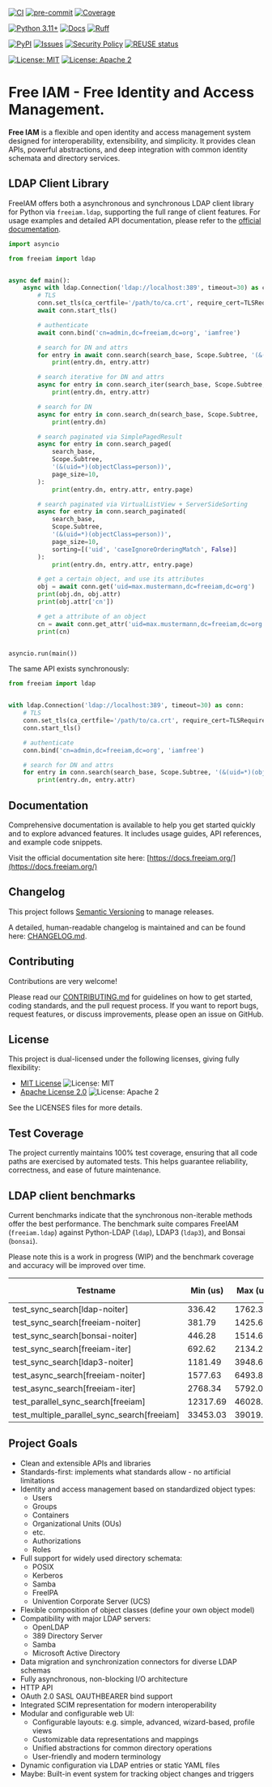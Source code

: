 [![CI](https://github.com/Free-IAM/freeiam/actions/workflows/ci.yml/badge.svg)](https://github.com/Free-IAM/freeiam/actions/workflows/ci.yml)
[![pre-commit](https://github.com/Free-IAM/freeiam/actions/workflows/pre-commit.yml/badge.svg)](https://github.com/Free-IAM/freeiam/actions/workflows/pre-commit.yml)
[![Coverage](https://img.shields.io/codecov/c/github/Free-IAM/freeiam.svg)](https://codecov.io/gh/Free-IAM/freeiam)

[![Python 3.11+](https://img.shields.io/badge/python-3.11%2B-blue.svg)](https://www.python.org/downloads/release/python-3110/)
[![Docs](https://readthedocs.org/projects/free-iam/badge/?version=latest)](https://docs.freeiam.org/en/latest/)
[![Ruff](https://img.shields.io/badge/linter-ruff-blue)](https://docs.astral.sh/ruff/)

[![PyPI](https://img.shields.io/pypi/v/freeiam)](https://pypi.org/project/freeiam/)
[![Issues](https://img.shields.io/github/issues/Free-IAM/freeiam.svg)](https://github.com/Free-IAM/freeiam/issues)
[![Security Policy](https://img.shields.io/badge/security-policy-green)](https://github.com/Free-IAM/freeiam/security/policy)
[![REUSE status](https://api.reuse.software/badge/github.com/Free-IAM/freeiam)](https://api.reuse.software/info/github.com/Free-IAM/freeiam)

[![License: MIT](https://img.shields.io/badge/License-MIT-yellow.svg)](https://opensource.org/licenses/MIT)
[![License: Apache 2](https://img.shields.io/badge/license-Apache%202.0-blue.svg)](https://www.apache.org/licenses/LICENSE-2.0)

# Free IAM - Free Identity and Access Management.

**Free IAM** is a flexible and open identity and access management system designed for interoperability, extensibility, and simplicity.
It provides clean APIs, powerful abstractions, and deep integration with common identity schemata and directory services.

## LDAP Client Library

FreeIAM offers both a asynchronous and synchronous LDAP client library for Python via `freeiam.ldap`, supporting the full range of client features.
For usage examples and detailed API documentation, please refer to the [official documentation](https://docs.freeiam.org/).

```python
import asyncio

from freeiam import ldap


async def main():
    async with ldap.Connection('ldap://localhost:389', timeout=30) as conn:
        # TLS
        conn.set_tls(ca_certfile='/path/to/ca.crt', require_cert=TLSRequireCert.Hard)
        await conn.start_tls()

        # authenticate
        await conn.bind('cn=admin,dc=freeiam,dc=org', 'iamfree')

        # search for DN and attrs
        for entry in await conn.search(search_base, Scope.Subtree, '(&(uid=*)(objectClass=person))'):
            print(entry.dn, entry.attr)

        # search iterative for DN and attrs
        async for entry in conn.search_iter(search_base, Scope.Subtree, '(&(uid=*)(objectClass=person))'):
            print(entry.dn, entry.attr)

        # search for DN
        async for entry in conn.search_dn(search_base, Scope.Subtree, '(&(uid=*)(objectClass=person))'):
            print(entry.dn)

        # search paginated via SimplePagedResult
        async for entry in conn.search_paged(
            search_base,
            Scope.Subtree,
            '(&(uid=*)(objectClass=person))',
            page_size=10,
        ):
            print(entry.dn, entry.attr, entry.page)

        # search paginated via VirtualListView + ServerSideSorting
        async for entry in conn.search_paginated(
            search_base,
            Scope.Subtree,
            '(&(uid=*)(objectClass=person))',
            page_size=10,
            sorting=[('uid', 'caseIgnoreOrderingMatch', False)]
        ):
            print(entry.dn, entry.attr, entry.page)

        # get a certain object, and use its attributes
        obj = await conn.get('uid=max.mustermann,dc=freeiam,dc=org')
        print(obj.dn, obj.attr)
        print(obj.attr['cn'])

        # get a attribute of an object
        cn = await conn.get_attr('uid=max.mustermann,dc=freeiam,dc=org', 'commonName')
        print(cn)


asyncio.run(main())
```

The same API exists synchronously:
```python
from freeiam import ldap


with ldap.Connection('ldap://localhost:389', timeout=30) as conn:
    # TLS
    conn.set_tls(ca_certfile='/path/to/ca.crt', require_cert=TLSRequireCert.Hard)
    conn.start_tls()

    # authenticate
    conn.bind('cn=admin,dc=freeiam,dc=org', 'iamfree')

    # search for DN and attrs
    for entry in conn.search(search_base, Scope.Subtree, '(&(uid=*)(objectClass=person))'):
        print(entry.dn, entry.attr)
```

## Documentation

Comprehensive documentation is available to help you get started quickly and to explore advanced features.
It includes usage guides, API references, and example code snippets.

Visit the official documentation site here: [https://docs.freeiam.org/](https://docs.freeiam.org/)

## Changelog

This project follows [Semantic Versioning](https://semver.org/) to manage releases.

A detailed, human-readable changelog is maintained and can be found here: [CHANGELOG.md](CHANGELOG.md).

## Contributing

Contributions are very welcome!

Please read our [CONTRIBUTING.md](CONTRIBUTING.md) for guidelines on how to get started, coding standards, and the pull request process.
If you want to report bugs, request features, or discuss improvements, please open an issue on GitHub.

## License

This project is dual-licensed under the following licenses, giving fully flexibility:

- [MIT License](LICENSES/MIT.txt) ![License: MIT](https://img.shields.io/badge/License-MIT-yellow.svg)
- [Apache License 2.0](LICENSES/Apache-2.0.txt) ![License: Apache 2](https://img.shields.io/badge/license-Apache%202.0-blue.svg)

See the LICENSES files for more details.

## Test Coverage

The project currently maintains 100% test coverage, ensuring that all code paths are exercised by automated tests.
This helps guarantee reliability, correctness, and ease of future maintenance.

## LDAP client benchmarks
Current benchmarks indicate that the synchronous non-iterable methods offer the best performance.
The benchmark suite compares FreeIAM (`freeiam.ldap`) against Python-LDAP (`ldap`), LDAP3 (`ldap3`), and Bonsai (`bonsai`).

Please note this is a work in progress (WIP) and the benchmark coverage and accuracy will be improved over time.

| Testname                            | Min (us)  | Max (us)   | Mean (us) | StdDev (us) | Median (us) | IQR (us) | Outliers | OPS      | Rounds | Iterations |
|-----------------------------------|-----------|------------|-----------|-------------|-------------|----------|----------|----------|--------|------------|
| test_sync_search[ldap-noiter]      | 336.42    | 1762.35    | 466.35    | 132.87      | 428.97      | 103.48   | 120;76   | 2144.33  | 1418   | 1          |
| test_sync_search[freeiam-noiter]   | 381.79    | 1425.61    | 572.07    | 118.68      | 545.87      | 109.69   | 165;51   | 1748.04  | 1143   | 1          |
| test_sync_search[bonsai-noiter]    | 446.28    | 1514.67    | 680.02    | 138.66      | 645.65      | 111.18   | 113;55   | 1470.55  | 861    | 1          |
| test_sync_search[freeiam-iter]     | 692.62    | 2134.28    | 958.01    | 186.67      | 913.93      | 169.14   | 72;29    | 1043.83  | 488    | 1          |
| test_sync_search[ldap3-noiter]     | 1181.49   | 3948.65    | 1603.93   | 333.01      | 1518.64     | 253.67   | 71;43    | 623.47   | 482    | 1          |
| test_async_search[freeiam-noiter]  | 1577.63   | 6493.86    | 2659.18   | 634.62      | 2430.03     | 676.09   | 58;22    | 376.06   | 328    | 1          |
| test_async_search[freeiam-iter]    | 2768.34   | 5792.08    | 3479.36   | 598.57      | 3279.16     | 579.05   | 34;11    | 287.41   | 169    | 1          |
| test_parallel_sync_search[freeiam] | 12317.69  | 46028.09   | 14145.28  | 4472.71     | 13232.57    | 972.18   | 1;4      | 70.70    | 55     | 1          |
| test_multiple_parallel_sync_search[freeiam] | 33453.03  | 39019.64   | 35980.09  | 1332.03     | 36083.70    | 1862.24  | 10;0     | 27.79    | 28     | 1          |

## Project Goals
- Clean and extensible APIs and libraries
- Standards-first: implements what standards allow - no artificial limitations
- Identity and access management based on standardized object types:
  - Users
  - Groups
  - Containers
  - Organizational Units (OUs)
  - etc.
  - Authorizations
  - Roles
- Full support for widely used directory schemata:
  - POSIX
  - Kerberos
  - Samba
  - FreeIPA
  - Univention Corporate Server (UCS)
- Flexible composition of object classes (define your own object model)
- Compatibility with major LDAP servers:
  - OpenLDAP
  - 389 Directory Server
  - Samba
  - Microsoft Active Directory
- Data migration and synchronization connectors for diverse LDAP schemas
- Fully asynchronous, non-blocking I/O architecture
- HTTP API
- OAuth 2.0 SASL OAUTHBEARER bind support
- Integrated SCIM representation for modern interoperability
- Modular and configurable web UI:
  - Configurable layouts: e.g. simple, advanced, wizard-based, profile views
  - Customizable data representations and mappings
  - Unified abstractions for common directory operations
  - User-friendly and modern terminology
- Dynamic configuration via LDAP entries or static YAML files
- Maybe: Built-in event system for tracking object changes and triggers
